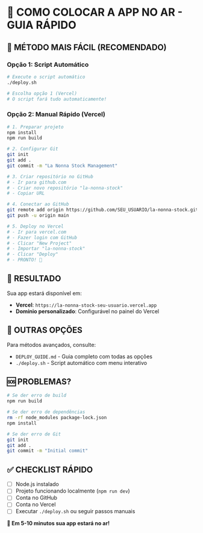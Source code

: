# 🚀 COMO COLOCAR A APP NO AR - GUIA RÁPIDO

## 🎯 MÉTODO MAIS FÁCIL (RECOMENDADO)

### Opção 1: Script Automático
```bash
# Execute o script automático
./deploy.sh

# Escolha opção 1 (Vercel)
# O script fará tudo automaticamente!
```

### Opção 2: Manual Rápido (Vercel)
```bash
# 1. Preparar projeto
npm install
npm run build

# 2. Configurar Git
git init
git add .
git commit -m "La Nonna Stock Management"

# 3. Criar repositório no GitHub
# - Ir para github.com
# - Criar novo repositório "la-nonna-stock"
# - Copiar URL

# 4. Conectar ao GitHub
git remote add origin https://github.com/SEU_USUARIO/la-nonna-stock.git
git push -u origin main

# 5. Deploy no Vercel
# - Ir para vercel.com
# - Fazer login com GitHub
# - Clicar "New Project"
# - Importar "la-nonna-stock"
# - Clicar "Deploy"
# - PRONTO! 🎉
```

## 📱 RESULTADO

Sua app estará disponível em:
- **Vercel**: `https://la-nonna-stock-seu-usuario.vercel.app`
- **Domínio personalizado**: Configurável no painel do Vercel

## 🔧 OUTRAS OPÇÕES

Para métodos avançados, consulte:
- `DEPLOY_GUIDE.md` - Guia completo com todas as opções
- `./deploy.sh` - Script automático com menu interativo

## 🆘 PROBLEMAS?

```bash
# Se der erro de build
npm run build

# Se der erro de dependências
rm -rf node_modules package-lock.json
npm install

# Se der erro de Git
git init
git add .
git commit -m "Initial commit"
```

## ✅ CHECKLIST RÁPIDO

- [ ] Node.js instalado
- [ ] Projeto funcionando localmente (`npm run dev`)
- [ ] Conta no GitHub
- [ ] Conta no Vercel
- [ ] Executar `./deploy.sh` ou seguir passos manuais

**🎉 Em 5-10 minutos sua app estará no ar!**
